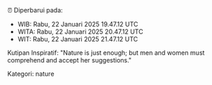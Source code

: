 ⏰ Diperbarui pada:
- WIB: Rabu, 22 Januari 2025 19.47.12 UTC
- WITA: Rabu, 22 Januari 2025 20.47.12 UTC
- WIT: Rabu, 22 Januari 2025 21.47.12 UTC

Kutipan Inspiratif:
"Nature is just enough; but men and women must comprehend and accept her suggestions."


Kategori: nature

